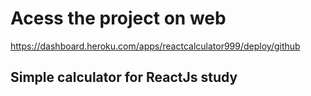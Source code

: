 # Acess the project on web

https://dashboard.heroku.com/apps/reactcalculator999/deploy/github

## Simple calculator for ReactJs study

